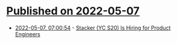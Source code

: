 # [Published on 2022-05-07](index.md)

* [2022-05-07, 07:00:54](https://news.ycombinator.com/item?id=31292706) - [Stacker (YC S20) Is Hiring for Product Engineers](https://apply.workable.com/stackerhq/j/32E1D43CF5/)
